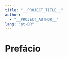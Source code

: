```yaml
---
title: "__PROJECT_TITLE__"
author:
  - "__PROJECT_AUTHOR__"
lang: "pt-BR"
---
```


<!-- book.md funciona como ponto de entrada para a compilação via Pandoc. A ordem dos capítulos é gerida em config/pandoc.yml. -->

# Prefácio

<!-- Insira dedicatória, agradecimentos ou nota introdutória antes dos capítulos. -->
